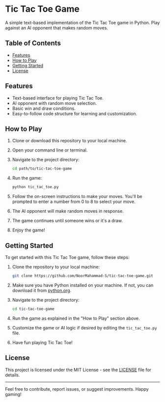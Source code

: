 # Tic Tac Toe Game

A simple text-based implementation of the Tic Tac Toe game in Python. Play against an AI opponent that makes random moves.

## Table of Contents

- [Features](#features)
- [How to Play](#how-to-play)
- [Getting Started](#getting-started)
- [License](#license)

## Features

- Text-based interface for playing Tic Tac Toe.
- AI opponent with random move selection.
- Basic win and draw conditions.
- Easy-to-follow code structure for learning and customization.

## How to Play

1. Clone or download this repository to your local machine.

2. Open your command line or terminal.

3. Navigate to the project directory:

   ```bash
   cd path/to/tic-tac-toe-game
   ```

4. Run the game:

   ```bash
   python tic_tac_toe.py
   ```

5. Follow the on-screen instructions to make your moves. You'll be prompted to enter a number from 0 to 8 to select your move.

6. The AI opponent will make random moves in response.

7. The game continues until someone wins or it's a draw.

8. Enjoy the game!

## Getting Started

To get started with this Tic Tac Toe game, follow these steps:

1. Clone the repository to your local machine:

   ```bash
   git clone https://github.com/NoorMahammad-S/tic-tac-toe-game.git
   ```

2. Make sure you have Python installed on your machine. If not, you can download it from [python.org](https://www.python.org/downloads/).

3. Navigate to the project directory:

   ```bash
   cd tic-tac-toe-game
   ```

4. Run the game as explained in the "How to Play" section above.

5. Customize the game or AI logic if desired by editing the `tic_tac_toe.py` file.

6. Have fun playing Tic Tac Toe!

## License

This project is licensed under the MIT License - see the [LICENSE](LICENSE) file for details.

---

Feel free to contribute, report issues, or suggest improvements. Happy gaming!
```
